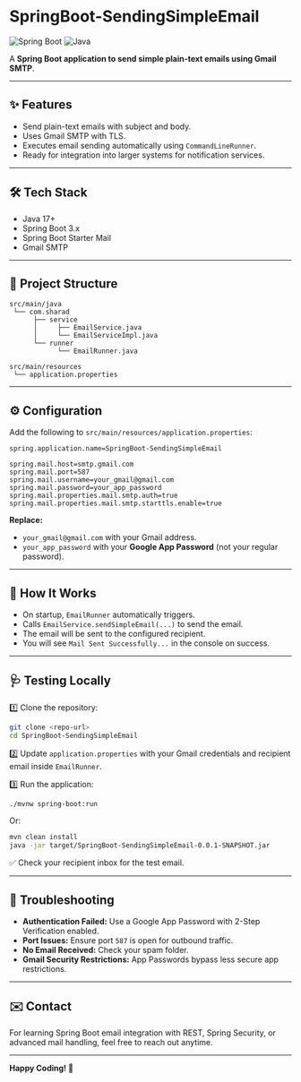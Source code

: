 # SpringBoot-SendingSimpleEmail

![Spring Boot](https://img.shields.io/badge/Spring%20Boot-3.0%2B-brightgreen) ![Java](https://img.shields.io/badge/Java-17%2B-blue) 

A **Spring Boot application to send simple plain-text emails using Gmail SMTP**.

---

## ✨ Features

* Send plain-text emails with subject and body.
* Uses Gmail SMTP with TLS.
* Executes email sending automatically using `CommandLineRunner`.
* Ready for integration into larger systems for notification services.

---

## 🛠️ Tech Stack

* Java 17+
* Spring Boot 3.x
* Spring Boot Starter Mail
* Gmail SMTP

---

## 📁 Project Structure

```
src/main/java
 └── com.sharad
      ├── service
      │     ├── EmailService.java
      │     └── EmailServiceImpl.java
      └── runner
            └── EmailRunner.java

src/main/resources
 └── application.properties
```

---

## ⚙️ Configuration

Add the following to `src/main/resources/application.properties`:

```properties
spring.application.name=SpringBoot-SendingSimpleEmail

spring.mail.host=smtp.gmail.com
spring.mail.port=587
spring.mail.username=your_gmail@gmail.com
spring.mail.password=your_app_password
spring.mail.properties.mail.smtp.auth=true
spring.mail.properties.mail.smtp.starttls.enable=true
```

**Replace:**

* `your_gmail@gmail.com` with your Gmail address.
* `your_app_password` with your **Google App Password** (not your regular password).

---

## 🚀 How It Works

* On startup, `EmailRunner` automatically triggers.
* Calls `EmailService.sendSimpleEmail(...)` to send the email.
* The email will be sent to the configured recipient.
* You will see `Mail Sent Successfully...` in the console on success.

---

## 🩺 Testing Locally

1️⃣ Clone the repository:

```bash
git clone <repo-url>
cd SpringBoot-SendingSimpleEmail
```

2️⃣ Update `application.properties` with your Gmail credentials and recipient email inside `EmailRunner`.

3️⃣ Run the application:

```bash
./mvnw spring-boot:run
```

Or:

```bash
mvn clean install
java -jar target/SpringBoot-SendingSimpleEmail-0.0.1-SNAPSHOT.jar
```

✅ Check your recipient inbox for the test email.

---

## 🚨 Troubleshooting

* **Authentication Failed:** Use a Google App Password with 2-Step Verification enabled.
* **Port Issues:** Ensure port `587` is open for outbound traffic.
* **No Email Received:** Check your spam folder.
* **Gmail Security Restrictions:** App Passwords bypass less secure app restrictions.

---



## ✉️ Contact

For learning Spring Boot email integration with REST, Spring Security, or advanced mail handling, feel free to reach out anytime.

---

**Happy Coding! 🚀**
